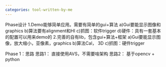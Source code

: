 ```yaml
---
categories: tool-written-by-me
---
```


Phase设计
1.Demo能够简单应用。需要有简单的gui+算法
a)Gui要能显示图像和graphics
b)算法要有alignment和HI
c)抓图：软件trigger
d)硬件：具有一套基本的配置可以用来demo的
2.完善的自有lib，包含gui+算法+框架
a)Gui要能显示图像，放大缩小，亚像素，graphics
b)算法Cal， 3D
c)抓图：硬件trigger

Phase 1：思路
思路1： 直接使用AVS，不需要啥架构
思路2： 基于opencv + python
